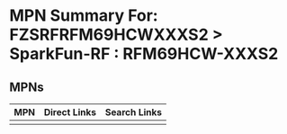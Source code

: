 



# MPN Summary For: FZSRFRFM69HCWXXXS2 > SparkFun-RF : RFM69HCW-XXXS2

## MPNs
  

|MPN|Direct Links|Search Links|
| :--- | :--- | :--- |
||||
